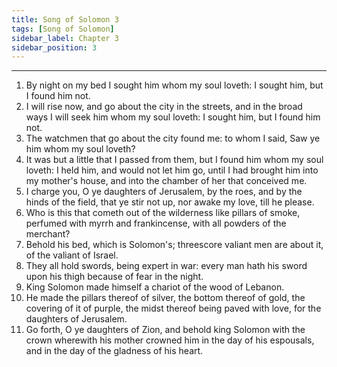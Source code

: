 ```yaml
---
title: Song of Solomon 3
tags: [Song of Solomon]
sidebar_label: Chapter 3
sidebar_position: 3
---
```


---
1. By night on my bed I sought him whom my soul loveth: I sought him, but I found him not.
2. I will rise now, and go about the city in the streets, and in the broad ways I will seek him whom my soul loveth: I sought him, but I found him not.
3. The watchmen that go about the city found me: to whom I said, Saw ye him whom my soul loveth?
4. It was but a little that I passed from them, but I found him whom my soul loveth: I held him, and would not let him go, until I had brought him into my mother's house, and into the chamber of her that conceived me.
5. I charge you, O ye daughters of Jerusalem, by the roes, and by the hinds of the field, that ye stir not up, nor awake my love, till he please.
6. Who is this that cometh out of the wilderness like pillars of smoke, perfumed with myrrh and frankincense, with all powders of the merchant?
7. Behold his bed, which is Solomon's; threescore valiant men are about it, of the valiant of Israel.
8. They all hold swords, being expert in war: every man hath his sword upon his thigh because of fear in the night.
9. King Solomon made himself a chariot of the wood of Lebanon.
10. He made the pillars thereof of silver, the bottom thereof of gold, the covering of it of purple, the midst thereof being paved with love, for the daughters of Jerusalem.
11. Go forth, O ye daughters of Zion, and behold king Solomon with the crown wherewith his mother crowned him in the day of his espousals, and in the day of the gladness of his heart.